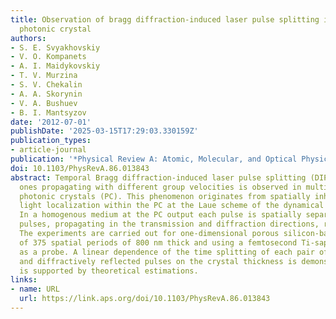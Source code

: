 ```yaml
---
title: Observation of bragg diffraction-induced laser pulse splitting in a linear
  photonic crystal
authors:
- S. E. Svyakhovskiy
- V. O. Kompanets
- A. I. Maidykovskiy
- T. V. Murzina
- S. V. Chekalin
- A. А. Skorynin
- V. A. Bushuev
- B. I. Mantsyzov
date: '2012-07-01'
publishDate: '2025-03-15T17:29:03.330159Z'
publication_types:
- article-journal
publication: '*Physical Review A: Atomic, Molecular, and Optical Physics*'
doi: 10.1103/PhysRevA.86.013843
abstract: Temporal Bragg diffraction-induced laser pulse splitting (DIPS) into two
  ones propagating with different group velocities is observed in multilayered linear
  photonic crystals (PC). This phenomenon originates from spatially inhomogeneous
  light localization within the PC at the Laue scheme of the dynamical Bragg diffraction.
  In a homogenous medium at the PC output each pulse is spatially separated into two
  pulses, propagating in the transmission and diffraction directions, respectively.
  The experiments are carried out for one-dimensional porous silicon-based PC consisting
  of 375 spatial periods of 800 nm thick and using a femtosecond Ti-sapphire laser
  as a probe. A linear dependence of the time splitting of each pair of transmitted
  and diffractively reflected pulses on the crystal thickness is demonstrated and
  is supported by theoretical estimations.
links:
- name: URL
  url: https://link.aps.org/doi/10.1103/PhysRevA.86.013843
---
```

